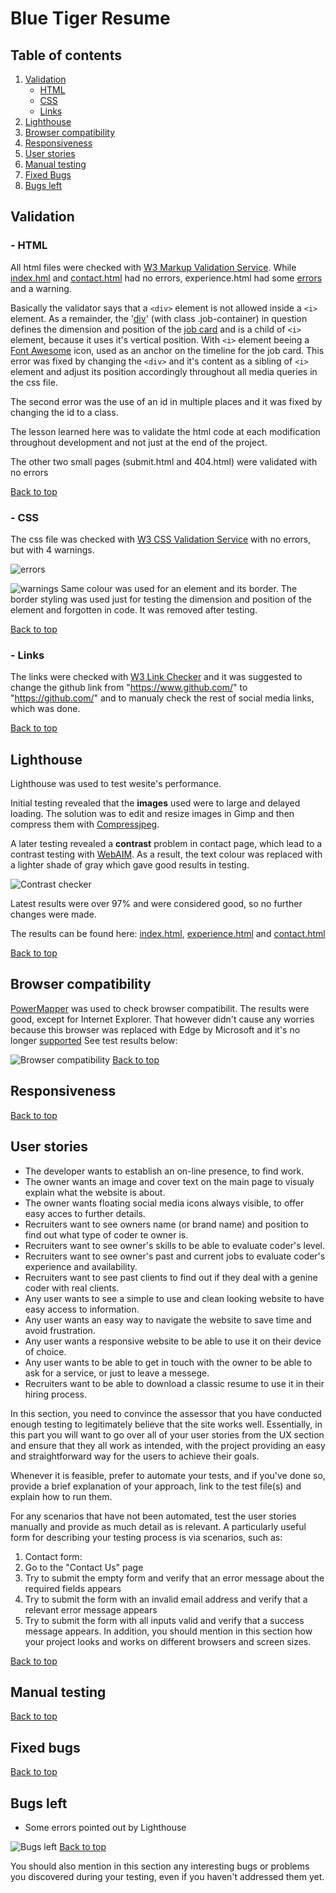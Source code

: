 # Blue Tiger Resume

## Table of contents
1. [Validation](#Validation)
    - [HTML](#HTML)
    - [CSS](#CSS)
    - [Links](#Links)
1. [Lighthouse](#Lighthouse)
1. [Browser compatibility](#Browser-compatibility)
1. [Responsiveness](#Responsiveness)
1. [User stories](#User-stories)
1. [Manual testing](#Manual-testing)
1. [Fixed Bugs](#Fixed-bugs)
1. [Bugs left](#Bugs-left)


## Validation
### - HTML
All html files were checked with [W3 Markup Validation Service](https://validator.w3.org/). 
While [index.hml](images/index-html-validation.jpg) and [contact.html](images/contact-html-validation.jpg) had no errors, experience.html had some [errors](images/experience-html-validation-errors.jpg) and a warning. 

Basically the validator says that a `<div>` element is not allowed inside a `<i>` element. As a remainder, the '[div](images/div-error.jpg)' (with class .job-container) in question defines the dimension and position of the [job card](images/job-card.jpg) and is a child of `<i>` element, because it uses it's vertical position. With `<i>` element beeing a [Font Awesome](https://fontawesome.com/) icon, used as an anchor on the timeline for the job card. This error was fixed by changing the `<div>` and it's content as a sibling of `<i>` element and adjust its position accordingly throughout all media queries in the css file. 

The second error was the use of an id in multiple places and it was fixed by changing the id to a class.  

The lesson learned here was to validate the html code at each modification throughout development and not just at the end of the project.

The other two small pages (submit.html and 404.html) were validated with no errors

[Back to top](#Table-of-contents)
### - CSS
The css file was checked with  [W3 CSS Validation Service](https://jigsaw.w3.org/css-validator/) with no errors, but with 4 warnings.

![errors](images/css-validation.jpg)

![warnings](images/css-warnings.jpg)
Same colour was used for an element and its border. The border styling was used just for testing the dimension and position of the element and forgotten in code. It was removed after testing.

[Back to top](#Table-of-contents)
### - Links
The links were checked with [W3 Link Checker](https://validator.w3.org/checklink) and it was suggested to change the github link from "https://www.github.com/" to "https://github.com/" and to manualy check the rest of social media links, which was done.

[Back to top](#Table-of-contents)
## Lighthouse
Lighthouse was used to test wesite's performance. 

Initial testing revealed that the **images** used were to large and delayed loading. The solution was to edit and resize images in Gimp and then compress them with [Compressjpeg](https://compressjpeg.com/). 

A later testing revealed a **contrast** problem in contact page, which lead to a contrast testing with [WebAIM](https://webaim.org/resources/contrastchecker/). As a result, the text colour was replaced with a lighter shade of gray which gave good results in testing.

![Contrast checker](images/contrast-checker.jpg)

Latest results were over 97% and were considered good, so no further changes were made. 

The results can be found here: [index.html](lighthouse-index-desktop), [experience.html](lighthouse-experience-desktop) and [contact.html](lighthouse-contact-desktop)

[Back to top](#Table-of-contents)
## Browser compatibility
[PowerMapper](https://www.powermapper.com/products/sortsite/checks/browser-compatibility/) was used to check browser compatibilit. The results were good, except for Internet Explorer. That however didn't cause any worries because this browser was replaced with Edge by Microsoft and it's no longer [supported](https://www.microsoft.com/en-gb/microsoft-365/windows/end-of-ie-support)
See test results below:

![Browser compatibility](images/browser-compatibility.jpg)
[Back to top](#Table-of-contents)
## Responsiveness

[Back to top](#Table-of-contents)
## User stories
- The developer wants to establish an on-line presence, to find work.
- The owner wants an image and cover text on the main page to visualy explain what the website is about.
- The owner wants floating social media icons always visible, to offer easy acces to further details.
- Recruiters want to see owners name (or brand name) and position to find out what type of coder te owner is.
- Recruiters want to see owner's skills to be able to evaluate coder's level.
- Recruiters want to see owner's past and current jobs to evaluate coder's experience and availability.
- Recruiters want to see past clients to find out if they deal with a genine coder with real clients.
- Any user wants to see a simple to use and clean looking website to have easy access to information.
- Any user wants an easy way to navigate the website to save time and avoid frustration.
- Any user wants a responsive website to be able to use it on their device of choice.
- Any user wants to be able to get in touch with the owner to be able to ask for a service, or just to leave a messege.
- Recruiters want to be able to download a classic resume to use it in their hiring process.

In this section, you need to convince the assessor that you have conducted enough testing to legitimately believe that the site works well. Essentially, in this part you will want to go over all of your user stories from the UX section and ensure that they all work as intended, with the project providing an easy and straightforward way for the users to achieve their goals.

Whenever it is feasible, prefer to automate your tests, and if you've done so, provide a brief explanation of your approach, link to the test file(s) and explain how to run them.

For any scenarios that have not been automated, test the user stories manually and provide as much detail as is relevant. A particularly useful form for describing your testing process is via scenarios, such as:

1. Contact form:
1. Go to the "Contact Us" page
1. Try to submit the empty form and verify that an error message about the required fields appears
1. Try to submit the form with an invalid email address and verify that a relevant error message appears
1. Try to submit the form with all inputs valid and verify that a success message appears.
In addition, you should mention in this section how your project looks and works on different browsers and screen sizes.

[Back to top](#Table-of-contents)
## Manual testing

[Back to top](#Table-of-contents)
## Fixed bugs

[Back to top](#Table-of-contents)
## Bugs left
- Some errors pointed out by Lighthouse

![Bugs left](images/bugs-left.jpg)
[Back to top](#Table-of-contents)

You should also mention in this section any interesting bugs or problems you discovered during your testing, even if you haven't addressed them yet.
